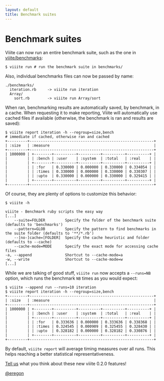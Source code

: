 ```yaml
---
layout: default
title: Benchmark suites
---
```

# Benchmark suites

Viiite can now run an entire benchmark suite, such as the one in [viiite/benchmarks](https://github.com/blambeau/viiite/tree/master/benchmarks):

    $ viiite run # run the benchmark suite in benchmarks/

Also, individual benchmarks files can now be passed by name:

    ./benchmarks/
      iteration.rb     -> viiite run iteration
      Array/
        sort.rb        -> viiite run Array/sort

When ran, benchmarking results are automatically saved, by benchmark, in a cache. When requesting it to make reporting, Viiite will automatically use cached files if available (otherwise, the benchmark is ran and results are saved):

    $ viiite report iteration -h --regroup=size,bench
    # immediate if cached, otherwise ran and cached
    +---------+--------------------------------------------------------+
    | :size   | :measure                                               |
    +---------+--------------------------------------------------------+
    | 1000000 | +--------+----------+----------+----------+----------+ |
    |         | | :bench | :user    | :system  | :total   | :real    | |
    |         | +--------+----------+----------+----------+----------+ |
    |         | | :for   | 0.330000 | 0.000000 | 0.330000 | 0.334054 | |
    |         | | :times | 0.330000 | 0.000000 | 0.330000 | 0.330307 | |
    |         | | :upto  | 0.330000 | 0.000000 | 0.330000 | 0.329415 | |
    |         | +--------+----------+----------+----------+----------+ |
    +---------+--------------------------------------------------------+

Of course, they are plenty of options to customize this behavior:

    $ viiite -h
    
    viiite - Benchmark ruby scripts the easy way
    [...]
        --suite=FOLDER         Specify the folder of the benchmark suite (defaults to 'benchmarks')
        --pattern=GLOB         Specify the pattern to find benchmarks in the suite folder (defaults to '**/*.rb')
        --[no-]cache=[FOLDER]  Specify the cache heuristic and folder (defaults to --cache)
        --cache-mode=MODE      Specify the exact mode for accessing cache files
    -a, --append               Shortcut to --cache-mode=a
    -w, --write                Shortcut to --cache-mode=w
    [...]

While we are talking of good stuff, `viiite run` now accepts a `--runs=NB` option, which runs the benchmark `NB` times  as you would expect:

    $ viiite --append run --runs=10 iteration
    $ viiite report iteration -h --regroup=size,bench
    +---------+--------------------------------------------------------+
    | :size   | :measure                                               |
    +---------+--------------------------------------------------------+
    | 1000000 | +--------+----------+----------+----------+----------+ |
    |         | | :bench | :user    | :system  | :total   | :real    | |
    |         | +--------+----------+----------+----------+----------+ |
    |         | | :for   | 0.333636 | 0.000000 | 0.333636 | 0.338368 | |
    |         | | :times | 0.324545 | 0.000909 | 0.325455 | 0.328430 | |
    |         | | :upto  | 0.328182 | 0.000000 | 0.328182 | 0.330876 | |
    |         | +--------+----------+----------+----------+----------+ |
    +---------+--------------------------------------------------------+

By default, `viiite report` will average timing measures over all runs. This helps reaching a better statistical representativeness.

[Tell us](https://github.com/blambeau/viiite) what you think about these new viiite 0.2.0 features!

[@eregon](https://github.com/eregon)

